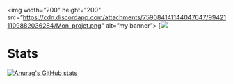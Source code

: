 <p align=”center”>

<img width=”200" height=”200" src=”https://cdn.discordapp.com/attachments/759084141144047647/994211109882036284/Mon_projet.png" alt=”my banner”>
[![](https://cdn.discordapp.com/attachments/759084141144047647/994211109882036284/Mon_projet.png)

</p>

# Stats

[![Anurag's GitHub stats](https://github-readme-stats.vercel.app/api?username=bears9355)](https://github.com/anuraghazra/github-readme-stats)
